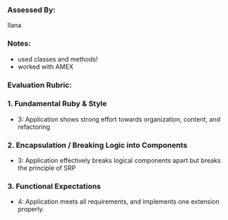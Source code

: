### Assessed By:
Ilana
### Notes:
- used classes and methods!
- worked with AMEX
### Evaluation Rubric:

### 1. Fundamental Ruby & Style

* 3:  Application shows strong effort towards organization, content, and refactoring

### 2. Encapsulation / Breaking Logic into Components

* 3: Application effectively breaks logical components apart but breaks the principle of SRP

### 3. Functional Expectations

* 4: Application meets all requirements, and implements one extension properly.
